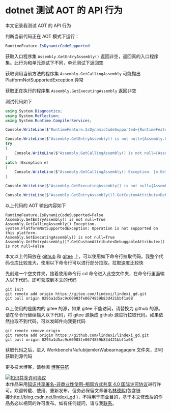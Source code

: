 
# dotnet 测试 AOT 的 API 行为

本文记录我测试 AOT 的 API 行为

<!--more-->


<!-- CreateTime:2025/07/10 07:09:23 -->

<!-- 发布 -->
<!-- 博客 -->

判断当前代码正在 AOT 模式下运行：

```csharp
RuntimeFeature.IsDynamicCodeSupported
```

获取入口程序集 `Assembly.GetEntryAssembly()` 返回非空，返回真的入口程序集。此行为和单元测试下不同，单元测试下返回空

获取调用当前方法的程序集 `Assembly.GetCallingAssembly` 可能抛出 PlatformNotSupportedException 异常

获取正在执行的程序集 `Assembly.GetExecutingAssembly` 返回非空

测试代码如下

```csharp
using System.Diagnostics;
using System.Reflection;
using System.Runtime.CompilerServices;

Console.WriteLine($"RuntimeFeature.IsDynamicCodeSupported={RuntimeFeature.IsDynamicCodeSupported}");

Console.WriteLine($"Assembly.GetEntryAssembly() is not null={Assembly.GetEntryAssembly() is not null}");
try
{
    Console.WriteLine($"Assembly.GetCallingAssembly() is not null={Assembly.GetCallingAssembly() is not null}");
}
catch (Exception e)
{
    Console.WriteLine($"Assembly.GetCallingAssembly() Exception. {e.GetType().FullName}: {e.Message}");
}

Console.WriteLine($"Assembly.GetExecutingAssembly() is not null={Assembly.GetExecutingAssembly() is not null}");

Console.WriteLine($"Assembly.GetEntryAssembly()?.GetCustomAttribute<DebuggableAttribute>() is not null={Assembly.GetEntryAssembly()?.GetCustomAttribute<DebuggableAttribute>() is not null}");
```

以上代码的 AOT 输出内容如下

```
RuntimeFeature.IsDynamicCodeSupported=False
Assembly.GetEntryAssembly() is not null=True
Assembly.GetCallingAssembly() Exception. System.PlatformNotSupportedException: Operation is not supported on this platform.
Assembly.GetExecutingAssembly() is not null=True
Assembly.GetEntryAssembly()?.GetCustomAttribute<DebuggableAttribute>() is not null=False
```

本文以上代码放在 [github](https://github.com/lindexi/lindexi_gd/tree/0295a1d5ac9c60903fe0674859b83d421bbf1a08/Workbench/NufubijemlerWabearnagaqem) 和 [gitee](https://gitee.com/lindexi/lindexi_gd/blob/0295a1d5ac9c60903fe0674859b83d421bbf1a08/Workbench/NufubijemlerWabearnagaqem) 上，可以使用如下命令行拉取代码。我整个代码仓库比较庞大，使用以下命令行可以进行部分拉取，拉取速度比较快

先创建一个空文件夹，接着使用命令行 cd 命令进入此空文件夹，在命令行里面输入以下代码，即可获取到本文的代码

```
git init
git remote add origin https://gitee.com/lindexi/lindexi_gd.git
git pull origin 0295a1d5ac9c60903fe0674859b83d421bbf1a08
```

以上使用的是国内的 gitee 的源，如果 gitee 不能访问，请替换为 github 的源。请在命令行继续输入以下代码，将 gitee 源换成 github 源进行拉取代码。如果依然拉取不到代码，可以发邮件向我要代码

```
git remote remove origin
git remote add origin https://github.com/lindexi/lindexi_gd.git
git pull origin 0295a1d5ac9c60903fe0674859b83d421bbf1a08
```

获取代码之后，进入 Workbench/NufubijemlerWabearnagaqem 文件夹，即可获取到源代码

更多技术博客，请参阅 [博客导航](https://blog.lindexi.com/post/%E5%8D%9A%E5%AE%A2%E5%AF%BC%E8%88%AA.html )




<a rel="license" href="http://creativecommons.org/licenses/by-nc-sa/4.0/"><img alt="知识共享许可协议" style="border-width:0" src="https://licensebuttons.net/l/by-nc-sa/4.0/88x31.png" /></a><br />本作品采用<a rel="license" href="http://creativecommons.org/licenses/by-nc-sa/4.0/">知识共享署名-非商业性使用-相同方式共享 4.0 国际许可协议</a>进行许可。欢迎转载、使用、重新发布，但务必保留文章署名[林德熙](http://blog.csdn.net/lindexi_gd)(包含链接:http://blog.csdn.net/lindexi_gd )，不得用于商业目的，基于本文修改后的作品务必以相同的许可发布。如有任何疑问，请与我[联系](mailto:lindexi_gd@163.com)。